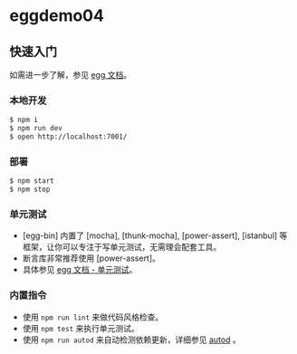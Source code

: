 # eggdemo04



## 快速入门

<!-- 在此次添加使用文档 -->

如需进一步了解，参见 [egg 文档][egg]。

### 本地开发

```bash
$ npm i
$ npm run dev
$ open http://localhost:7001/
```

### 部署

```bash
$ npm start
$ npm stop
```

### 单元测试

- [egg-bin] 内置了 [mocha], [thunk-mocha], [power-assert], [istanbul] 等框架，让你可以专注于写单元测试，无需理会配套工具。
- 断言库非常推荐使用 [power-assert]。
- 具体参见 [egg 文档 - 单元测试](https://eggjs.org/zh-cn/core/unittest)。

### 内置指令

- 使用 `npm run lint` 来做代码风格检查。
- 使用 `npm test` 来执行单元测试。
- 使用 `npm run autod` 来自动检测依赖更新，详细参见 [autod](https://www.npmjs.com/package/autod) 。


[egg]: https://eggjs.org
